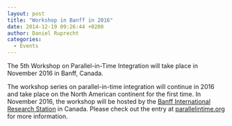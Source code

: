 ```yaml
---
layout: post
title: "Workshop in Banff in 2016"
date: 2014-12-19 09:26:44 +0200
author: Daniel Ruprecht
categories:
  - Events
---
```


The 5th Workshop on Parallel-in-Time Integration will take place in November 2016 in Banff, Canada.

<!--more-->

The workshop series on parallel-in-time integration will continue in 2016 and take place on the North American continent for the first time.
In November 2016, the workshop will be hosted by the [Banff International Research Station](http://www.birs.ca/) in Canada.
Please check out the entry at [parallelintime.org](/events/upcoming/2016/5th-workshop-on-parallel-in-time-integration.html) for more information.